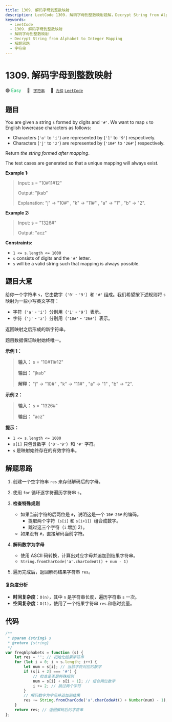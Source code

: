 ```yaml
---
title: 1309. 解码字母到整数映射
description: LeetCode 1309. 解码字母到整数映射题解，Decrypt String from Alphabet to Integer Mapping，包含解题思路、复杂度分析以及完整的 JavaScript 代码实现。
keywords:
  - LeetCode
  - 1309. 解码字母到整数映射
  - 解码字母到整数映射
  - Decrypt String from Alphabet to Integer Mapping
  - 解题思路
  - 字符串
---
```


# 1309. 解码字母到整数映射

🟢 <font color=#15bd66>Easy</font>&emsp; 🔖&ensp; [`字符串`](/tag/string.md)&emsp; 🔗&ensp;[`力扣`](https://leetcode.cn/problems/decrypt-string-from-alphabet-to-integer-mapping) [`LeetCode`](https://leetcode.com/problems/decrypt-string-from-alphabet-to-integer-mapping)

## 题目

You are given a string `s` formed by digits and `'#'`. We want to map `s` to
English lowercase characters as follows:

- Characters (`'a'` to `'i'`) are represented by (`'1'` to `'9'`) respectively.
- Characters (`'j'` to `'z'`) are represented by (`'10#'` to `'26#'`) respectively.

Return _the string formed after mapping_.

The test cases are generated so that a unique mapping will always exist.

**Example 1:**

> Input: s = "10#11#12"
>
> Output: "jkab"
>
> Explanation: "j" -> "10#" , "k" -> "11#" , "a" -> "1" , "b" -> "2".

**Example 2:**

> Input: s = "1326#"
>
> Output: "acz"

**Constraints:**

- `1 <= s.length <= 1000`
- `s` consists of digits and the `'#'` letter.
- `s` will be a valid string such that mapping is always possible.

## 题目大意

给你一个字符串 `s`，它由数字（`'0'` - `'9'`）和 `'#'` 组成。我们希望按下述规则将 `s` 映射为一些小写英文字符：

- 字符（`'a'` - `'i'`）分别用（`'1'` - `'9'`）表示。
- 字符（`'j'` - `'z'`）分别用（`'10#'` - `'26#'`）表示。

返回映射之后形成的新字符串。

题目数据保证映射始终唯一。

**示例 1：**

> **输入：** s = "10#11#12"
>
> **输出：** "jkab"
>
> **解释：** "j" -> "10#" , "k" -> "11#" , "a" -> "1" , "b" -> "2".

**示例 2：**

> **输入：** s = "1326#"
>
> **输出：** "acz"

**提示：**

- `1 <= s.length <= 1000`
- `s[i]` 只包含数字（`'0'`-`'9'`）和 `'#'` 字符。
- `s` 是映射始终存在的有效字符串。

## 解题思路

1. 创建一个空字符串 `res` 来存储解码后的字母。

2. 使用 `for` 循环逐字符遍历字符串 `s`。

3. **检查特殊规则**

   - 如果当前字符的后两位是 `#`，说明这是一个 `10#-26#` 的编码。
     - 提取两个字符（`s[i]` 和 `s[i+1]`）组合成数字。
     - 跳过这三个字符（`i` 增加 2）。
   - 如果没有 `#`，直接解码当前字符。

4. **解码数字为字母**

   - 使用 ASCII 码转换，计算出对应字母并追加到结果字符串。
   - `String.fromCharCode('a'.charCodeAt() + num - 1)`

5. 遍历完成后，返回解码结果字符串 `res`。

#### 复杂度分析

- **时间复杂度**：`O(n)`，其中 `n` 是字符串长度，遍历字符串 `s` 一次。
- **空间复杂度**：`O(1)`，使用了一个结果字符串 `res` 和临时变量。

## 代码

```javascript
/**
 * @param {string} s
 * @return {string}
 */
var freqAlphabets = function (s) {
	let res = ''; // 初始化结果字符串
	for (let i = 0; i < s.length; i++) {
		let num = s[i]; // 当前字符对应的数字
		if (s[i + 2] === '#') {
			// 检查是否是特殊规则
			num = s[i] + s[i + 1]; // 组合两位数字
			i += 2; // 跳过两个字符
		}
		// 解码数字为字母并追加到结果
		res += String.fromCharCode('a'.charCodeAt() + Number(num) - 1);
	}
	return res; // 返回解码后的字符串
};
```

